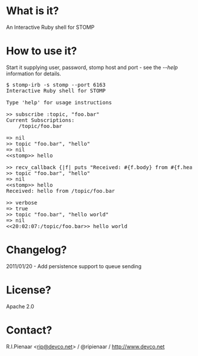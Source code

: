 What is it?
===========

An Interactive Ruby shell for STOMP

How to use it?
==============

Start it supplying user, password, stomp host and port - see the <em>--help</em> information for details.

<pre>
$ stomp-irb -s stomp --port 6163
Interactive Ruby shell for STOMP

Type 'help' for usage instructions

>> subscribe :topic, "foo.bar"
Current Subscriptions:
    /topic/foo.bar

=> nil
>> topic "foo.bar", "hello"
=> nil
&lt;&lt;stomp&gt;&gt; hello

>> recv_callback {|f| puts "Received: #{f.body} from #{f.headers["destination"]}"}
>> topic "foo.bar", "hello"
=> nil
&lt;&lt;stomp&gt;&gt; hello
Received: hello from /topic/foo.bar

>> verbose
=> true
>> topic "foo.bar", "hello world"
=> nil
&lt;&lt;20:02:07:/topic/foo.bar&gt;&gt; hello world
</pre>

Changelog?
==========

2011/01/20 - Add persistence support to queue sending

License?
========

Apache 2.0

Contact?
========

R.I.Pienaar &lt;rip@devco.net&gt; / @ripienaar / http://www.devco.net
